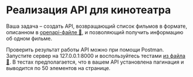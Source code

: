 # Реализация API для кинотеатра

Ваша задача – создать API, возвращающий список фильмов в формате, описанном в [openapi-файле 💾](https://code.s3.yandex.net/middle-python/learning-materials/django_openapi.yml), и позволяющий получить информацию об одном фильме.

Проверить результат работы API можно при помощи Postman. Запустите сервер на 127.0.0.1:8000 и воспользуйтесь тестами [из файла 💾](https://code.s3.yandex.net/middle-python/learning-materials/movies_API.postman_collection.json). В тестах предполагается, что в вашем API установлена пагинация и выводится по 50 элементов на странице.
